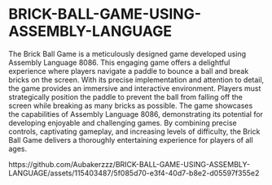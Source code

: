 # BRICK-BALL-GAME-USING-ASSEMBLY-LANGUAGE

<p>
  The Brick Ball Game is a meticulously designed game developed using Assembly Language 8086. 
  This engaging game offers a delightful experience where players navigate a paddle to bounce 
  a ball and break bricks on the screen. With its precise implementation and attention to detail,
  the game provides an immersive and interactive environment. Players must strategically position 
  the paddle to prevent the ball from falling off the screen while breaking as many bricks as possible. 
  The game showcases the capabilities of Assembly Language 8086, demonstrating its potential for developing 
  enjoyable and challenging games. By combining precise controls, captivating gameplay, and increasing levels of difficulty,
  the Brick Ball Game delivers a thoroughly entertaining experience for players of all ages.
  </p>
  https://github.com/Aubakerzzz/BRICK-BALL-GAME-USING-ASSEMBLY-LANGUAGE/assets/115403487/5f085d70-e3f4-40d7-b8e2-d05597f355e2

